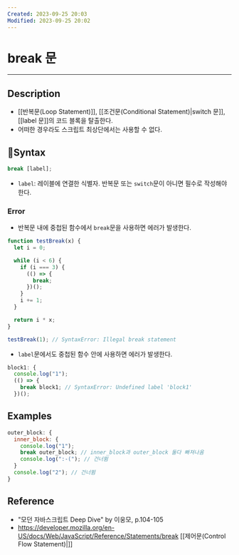 ```yaml
---
Created: 2023-09-25 20:03
Modified: 2023-09-25 20:02
---
```


# break 문
---
## Description
- [[반복문(Loop Statement)]], [[조건문(Conditional Statement)|switch 문]], [[label 문]]의 코드 블록을 탈출한다.
- 어떠한 경우라도 스크립트 최상단에서는 사용할 수 없다.
## Syntax
```js
break [label];
```

- `label`: 레이블에 연결한 식별자. 반복문 또는 `switch`문이 아니면 필수로 작성해야 한다.
### Error
- 반복문 내에 중첩된 함수에서 `break`문을 사용하면 에러가 발생한다.
```js
function testBreak(x) {
  let i = 0;

  while (i < 6) {
    if (i === 3) {
      (() => {
        break;
      })();
    }
    i += 1;
  }

  return i * x;
}

testBreak(1); // SyntaxError: Illegal break statement
```
- `label`문에서도 중첩된 함수 안에 사용하면 에러가 발생한다.
```js
block1: {
  console.log("1");
  (() => {
    break block1; // SyntaxError: Undefined label 'block1'
  })();
```
## Examples
```js
outer_block: {
  inner_block: {
    console.log("1");
    break outer_block; // inner_block과 outer_block 둘다 빠져나옴
    console.log(":-("); // 건너뜀
  }
  console.log("2"); // 건너뜀
}
```
## Reference
- "모던 자바스크립트 Deep Dive" by 이웅모, p.104-105
- https://developer.mozilla.org/en-US/docs/Web/JavaScript/Reference/Statements/break
[[제어문(Control Flow Statement)|]]